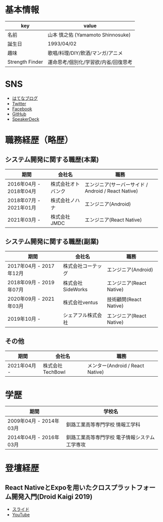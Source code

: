 # 基本情報

| key | value |
| --- | --- |
| 名前 | 山本 慎之佑 (Yamamoto Shinnosuke) |
| 誕生日 | 1993/04/02 |
| 趣味 | 歌唱/料理/DIY/飲酒/マンガ/アニメ |
| Strength Finder | 運命思考/個別化/学習欲/内省/回復思考 |

# SNS

- [はてなブログ](http://mrtry.hatenablog.jp/)
- [Twitter](https://twitter.com/mrtry_)
- [Facebook](https://www.facebook.com/symmt9302)
- [GitHub](https://github.com/mrtry)
- [SpeakerDeck](https://speakerdeck.com/mrtry)


# 職務経歴（略歴）

## システム開発に関する職歴(本業)

| 期間 | 会社名 | 職務 |
| --- | --- | --- |
| 2016年04月 - 2018年04月 | 株式会社オトバンク | エンジニア(サーバーサイド / Android / React Native) |
| 2018年07月 - 2021年01月 | 株式会社ノハナ | エンジニア(Android) |
| 2021年03月 - | 株式会社JMDC | エンジニア(React Native) |

## システム開発に関する職歴(副業)

| 期間 | 会社名 | 職務 |
| --- | --- | --- |
| 2017年04月 - 2017年12月 | 株式会社コーテッグ | エンジニア(Android) |
| 2018年09月 - 2019年07月 | 株式会社SideWorks | エンジニア(React Native) |
| 2020年09月 - 2021年03月 | 株式会社ventus | 技術顧問(React Native) |
| 2019年10月 - | シェアフル株式会社 | エンジニア(React Native)  |


## その他

| 期間 | 会社名 | 職務 |
| --- | --- | --- |
| 2021年04月 - | 株式会社TechBowl | メンター(Android / React Native)  |

# 学歴

| 期間 | 学校名 |
| --- | --- |
| 2009年04月 - 2014年03月 | 釧路工業高等専門学校 情報工学科 |
| 2014年04月 - 2016年03月 | 釧路工業高等専門学校 電子情報システム工学専攻 |


# 登壇経歴

## React NativeとExpoを用いたクロスプラットフォーム開発入門(Droid Kaigi 2019)
- [スライド](https://speakerdeck.com/mrtry/react-nativetoexpowoyong-itakurosupuratutohuomukai-fa-ru-men)
- [YouTube](https://www.youtube.com/watch?v=Mp0-Avyi8Ec)
